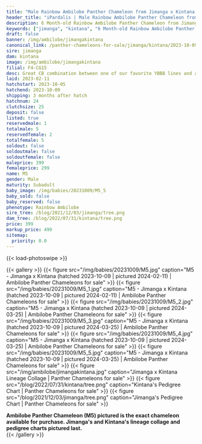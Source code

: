 ```yaml
---
title: "Male Rainbow Ambilobe Panther Chameleon from Jimanga x Kintana (M5)"
header_title: "iPardalis | Male Rainbow Ambilobe Panther Chameleon from Jimanga x Kintana | M5"
description: 6 Month-old Rainbow Ambilobe Panther Chameleon from Jimanga and Kintana. Great CB combination between one of our favorite YBBB lines and a Chromatic Chameleons female. We've included sire and dam dendrograms if available, but you can view our Jimanga or Kintana breeder pages for more information.
keywords: ["jimanga", "kintana", "6 Month-old Rainbow Ambilobe Panther Chameleon", "baby chameleons for sale", "buy panther chameleon", "panther for sale", "ambilobe panther chameleons for sale", "ambilobe panther chameleon for sale"]
draft: false
banner: /img/ambilobe/jimangakintana
canonical_link: /panther-chameleons-for-sale/jimanga/kintana/2023-10-09/M3/
sire: jimanga
dam: kintana
image: /img/ambilobe/jimangakintana
filial: F4-CG15
desc: Great CB combination between one of our favorite YBBB lines and a Chromatic Chameleons female.
laid: 2023-02-11
hatchstart: 2023-10-05
hatchend: 2023-10-09
shipping: 3 months after hatch
hatchnum: 24
clutchsize: 25
deposit: false
listed: true
reservedmale: 1
totalmale: 5
reservedfemale: 2
totalfemale: 5
soldout: false
soldoutmale: false
soldoutfemale: false
maleprice: 399
femaleprice: 299
name: M5
gender: Male
maturity: Subadult
baby_image: /img/babies/20231009/M5_5
baby_sold: false
baby_reserved: false
phenotype: Rainbow Ambilobe
sire_tree: /blog/2021/12/03/jimanga/tree.png
dam_tree: /blog/2022/07/31/kintana/tree.png
price: 399
markup_price: 499
sitemap: 
  priority: 0.0
---
```


{{< load-photoswipe >}}

{{< gallery >}}
  {{< figure src="/img/babies/20231009/M5.jpg" caption="M5 - Jimanga x Kintana (hatched 2023-10-09 | pictured 2024-02-11) | Ambilobe Panther Chameleons for sale" >}}
  {{< figure src="/img/babies/20231009/M5_1.jpg" caption="M5 - Jimanga x Kintana (hatched 2023-10-09 | pictured 2024-02-11) | Ambilobe Panther Chameleons for sale" >}}
  {{< figure src="/img/babies/20231009/M5_2.jpg" caption="M5 - Jimanga x Kintana (hatched 2023-10-09 | pictured 2024-03-25) | Ambilobe Panther Chameleons for sale" >}}
  {{< figure src="/img/babies/20231009/M5_3.jpg" caption="M5 - Jimanga x Kintana (hatched 2023-10-09 | pictured 2024-03-25) | Ambilobe Panther Chameleons for sale" >}}
  {{< figure src="/img/babies/20231009/M5_4.jpg" caption="M5 - Jimanga x Kintana (hatched 2023-10-09 | pictured 2024-03-25) | Ambilobe Panther Chameleons for sale" >}}
  {{< figure src="/img/babies/20231009/M5_5.jpg" caption="M5 - Jimanga x Kintana (hatched 2023-10-09 | pictured 2024-03-25) | Ambilobe Panther Chameleons for sale" >}}
  {{< figure src="/img/ambilobe/jimangakintana.jpg" caption="Jimanga x Kintana Lineage Collage | Panther Chameleons for sale" >}}
  {{< figure src="/blog/2022/07/31/kintana/tree.png" caption="Kintana's Pedigree Chart | Panther Chameleons for sale" >}}
  {{< figure src="/blog/2021/12/03/jimanga/tree.png" caption="Jimanga's Pedigree Chart | Panther Chameleons for sale" >}}
  <figcaption itemprop="description"><strong>Ambilobe Panther Chameleon (M5) pictured is the exact chameleon available for purchase. Jimanga's and Kintana's lineage collage and pedigree charts pictured last.</strong></figcaption>
{{< /gallery >}}
